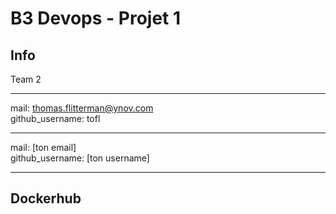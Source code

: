 # B3 Devops - Projet 1

## Info
Team 2

---

mail: thomas.flitterman@ynov.com  
github_username: tofl

---

mail: [ton email]  
github_username: [ton username]

---

## Dockerhub
